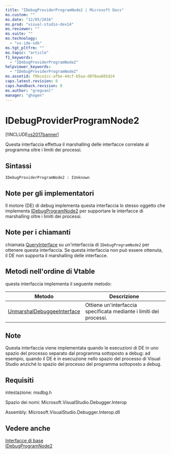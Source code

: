 ```yaml
---
title: "IDebugProviderProgramNode2 | Microsoft Docs"
ms.custom: ""
ms.date: "12/05/2016"
ms.prod: "visual-studio-dev14"
ms.reviewer: ""
ms.suite: ""
ms.technology: 
  - "vs-ide-sdk"
ms.tgt_pltfrm: ""
ms.topic: "article"
f1_keywords: 
  - "IDebugProviderProgramNode2"
helpviewer_keywords: 
  - "IDebugProviderProgramNode2"
ms.assetid: f0bca1cc-afbe-44cf-b5aa-d078aa685d24
caps.latest.revision: 8
caps.handback.revision: 8
ms.author: "gregvanl"
manager: "ghogen"
---
```

# IDebugProviderProgramNode2
[!INCLUDE[vs2017banner](../../../code-quality/includes/vs2017banner.md)]

Questa interfaccia effettua il marshalling delle interfacce correlate al programma oltre i limiti dei processi.  
  
## Sintassi  
  
```  
IDebugProviderProgramNode2 : IUnknown  
```  
  
## Note per gli implementatori  
 Il motore \(DE\) di debug implementa questa interfaccia lo stesso oggetto che implementa [IDebugProgramNode2](../../../extensibility/debugger/reference/idebugprogramnode2.md) per supportare le interfacce di marshalling oltre i limiti dei processi.  
  
## Note per i chiamanti  
 chiamata [QueryInterface](/visual-cpp/atl/queryinterface) su un'interfaccia di `IDebugProgramNode2` per ottenere questa interfaccia.  Se questa interfaccia non può essere ottenuta, il DE non supporta il marshalling delle interfacce.  
  
## Metodi nell'ordine di Vtable  
 questa interfaccia implementa il seguente metodo:  
  
|Metodo|Descrizione|  
|------------|-----------------|  
|[UnmarshalDebuggeeInterface](../../../extensibility/debugger/reference/idebugproviderprogramnode2-unmarshaldebuggeeinterface.md)|Ottiene un'interfaccia specificata mediante i limiti dei processi.|  
  
## Note  
 Questa interfaccia viene implementata quando le esecuzioni di DE in uno spazio del processo separato dal programma sottoposto a debug: ad esempio, quando il DE è in esecuzione nello spazio del processo di Visual Studio anziché lo spazio del processo del programma sottoposto a debug.  
  
## Requisiti  
 intestazione: msdbg.h  
  
 Spazio dei nomi: Microsoft.VisualStudio.Debugger.Interop  
  
 Assembly: Microsoft.VisualStudio.Debugger.Interop.dll  
  
## Vedere anche  
 [Interfacce di base](../../../extensibility/debugger/reference/core-interfaces.md)   
 [IDebugProgramNode2](../../../extensibility/debugger/reference/idebugprogramnode2.md)